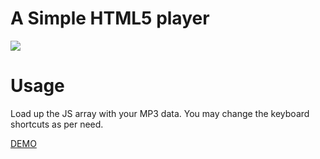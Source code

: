 # A Simple HTML5 player
<img src="http://res.cloudinary.com/jeremyrajan/image/upload/v1419089836/Screen_Shot_2014-12-20_at_11_35_12_pm_qwuq3y.png"/>

# Usage
Load up the JS array with your MP3 data. You may change the keyboard shortcuts as per need.

<a href="http://jeremyrajan.github.io/HTML5AudioPlayer/">DEMO</a>

